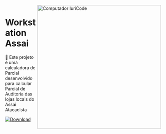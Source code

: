 
<img src="https://raw.githubusercontent.com/MicaelliMedeiros/micaellimedeiros/master/image/computer-illustration.png" min-width="400px" max-width="400px" width="400px" align="right" alt="Computador IuriCode">

# Workstation Assai

🚀 Este projeto é uma calculadora de Parcial desenvolvido para calcular Parcial de Auditoria das lojas locais do Assai Atacadista

[![Download](https://img.shields.io/badge/Download%20-%23323330.svg?&style=for-the-badge&logo=perfil&logoColor=black&color=F745B5)](https://repositorio.servicealicerce.com/programas/Workstation-Assai.zip)
